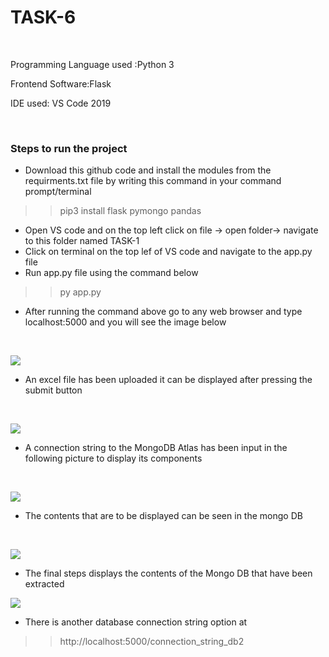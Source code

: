 # TASK-6



<br>
<p>
 
 
 Programming Language used :Python 3
 
 
 Frontend Software:Flask
 
 
 IDE used:  VS Code 2019
 </p>
 <br>
 <h3>Steps to run the project</h3>
 
 * Download this github code and install the modules from the requirments.txt file  by  writing this command in your command prompt/terminal 
 >> pip3 install flask pymongo pandas
 * Open VS code and on the top left click on file -> open folder-> navigate to this folder named TASK-1 
 * Click on terminal on the top lef of VS code and navigate to the app.py file
 * Run app.py file using the command below
 >> py app.py
 * After running the command above go to any web browser and type localhost:5000 and you will see the image below
  <br>

 ![](https://raw.githubusercontent.com/kalilinux-aptget/TASK-6/master/1st.jpg)
  <br>

 * An excel  file has been uploaded it can be displayed after pressing the submit button
  <br>

 ![](https://raw.githubusercontent.com/kalilinux-aptget/TASK-6/master/2.jpg)
  <br>

 * A connection string to the MongoDB Atlas has been input in the following picture to display its components
  <br>

 ![](https://raw.githubusercontent.com/kalilinux-aptget/TASK-6/master/3.jpg)
 * The contents that are to be displayed can be seen in the mongo DB 
  <br>

 ![](https://raw.githubusercontent.com/kalilinux-aptget/TASK-6/master/4.jpg)
 * The final steps displays the contents of the Mongo DB  that have been extracted

 ![](https://raw.githubusercontent.com/kalilinux-aptget/TASK-6/master/5.jpg)
 <br>
 
 * There is another database connection string option at
 >> http://localhost:5000/connection_string_db2
 
